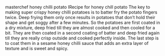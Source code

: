  masterchef
honey chilli potato
IRecipe for honey chill potato
The key to making super crispy honey chilli potatoes is to batter fry the potato fingers twice. Deep frying them only once results in potatoes that don’t hold their shape and get soggy after a few minutes. So the potatoes are first coated in a dry mixture, deep fried till they are almost cooked and then cooled for a bit. They are then coated in a second coating of batter and deep fried again till they are really crisp outside and cooked perfectly inside. The last step is to coat them in a sesame honey chilli sauce that adds an extra layer of texture and is sweet and spicy.
